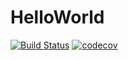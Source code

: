 # HelloWorld

[![Build Status](https://app.travis-ci.com/CapitanSissy/HelloWorld.svg?branch=main)](https://app.travis-ci.com/CapitanSissy/HelloWorld)
[![codecov](https://codecov.io/gh/CapitanSissy/HelloWorld/branch/main/graph/badge.svg?token=DP4SI0U8IO)](https://codecov.io/gh/CapitanSissy/HelloWorld)
